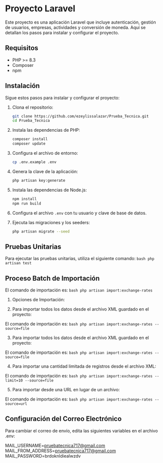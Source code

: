 # Proyecto Laravel

Este proyecto es una aplicación Laravel que incluye autenticación, gestión de usuarios, empresas, actividades y conversión de moneda. Aquí se detallan los pasos para instalar y configurar el proyecto.

## Requisitos

- PHP >= 8.3
- Composer
- npm

## Instalación

Sigue estos pasos para instalar y configurar el proyecto:

1. Clona el repositorio:
    ```bash
    git clone https://github.com/ezeylissalazar/Prueba_Tecnica.git
    cd Prueba_Tecnica
    ```

2. Instala las dependencias de PHP:
    ```bash
    composer install
    composer update
    ```

3. Configura el archivo de entorno:
    ```bash
    cp .env.example .env
    ```

4. Genera la clave de la aplicación:
    ```bash
    php artisan key:generate
    ```

5. Instala las dependencias de Node.js:
    ```bash
    npm install
    npm run build
    ```

6. Configura el archivo `.env` con tu usuario y clave de base de datos.

7. Ejecuta las migraciones y los seeders:
    ```bash
    php artisan migrate --seed
    ```

## Pruebas Unitarias

Para ejecutar las pruebas unitarias, utiliza el siguiente comando:
    ```bash
    php artisan test
    ```

## Proceso Batch de Importación

El comando de importación es:
    ```bash
    php artisan import:exchange-rates
    ```

1. Opciones de Importación:

2. Para importar todos los datos desde el archivo XML guardado en el proyecto:

El comando de importación es:
    ```bash
    php artisan import:exchange-rates --source=file
    ```

3. Para importar todos los datos desde el archivo XML guardado en el proyecto:

El comando de importación es:
    ```bash
    php artisan import:exchange-rates --source=file
    ```

4. Para importar una cantidad limitada de registros desde el archivo XML:

El comando de importación es:
    ```bash
    php artisan import:exchange-rates --limit=10 --source=file
    ```

5. Para importar desde una URL en lugar de un archivo:

El comando de importación es:
    ```bash
    php artisan import:exchange-rates --source=url
    ```

## Configuración del Correo Electrónico

Para cambiar el correo de envío, edita las siguientes variables en el archivo .env:

MAIL_USERNAME=pruebatecnica717@gmail.com
MAIL_FROM_ADDRESS=pruebatecnica717@gmail.com
MAIL_PASSWORD=brdoknldiealwzdv






